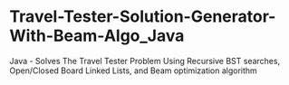 # Travel-Tester-Solution-Generator-With-Beam-Algo_Java
Java - Solves The Travel Tester Problem Using Recursive BST searches, Open/Closed Board Linked Lists, and Beam optimization algorithm
